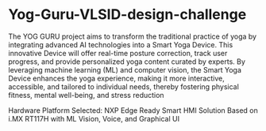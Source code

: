 # Yog-Guru-VLSID-design-challenge

The YOG GURU project aims to transform the traditional practice of yoga by integrating advanced AI
technologies into a Smart Yoga Device. This innovative Device will offer real-time posture correction, track user progress,
and provide personalized yoga content curated by experts. By leveraging machine learning (ML) and computer vision, the
Smart Yoga Device enhances the yoga experience, making it more interactive, accessible, and tailored to individual needs,
thereby fostering physical fitness, mental well-being, and stress reduction

Hardware Platform Selected: NXP Edge Ready Smart HMI Solution Based on i.MX RT117H with ML Vision, Voice, and
Graphical UI
